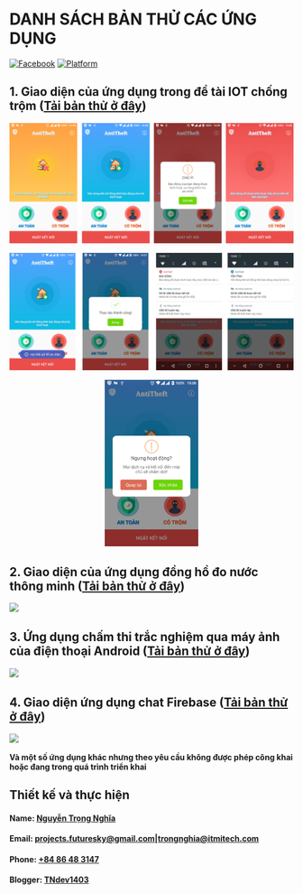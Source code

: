# DANH SÁCH BẢN THỬ CÁC ỨNG DỤNG
[![Facebook](https://img.shields.io/badge/Facebook-tx.trongnghia98-blue.svg)](https://www.facebook.com/tx.trongnghia98)
[![Platform](https://img.shields.io/badge/platform-android-green.svg)](http://developer.android.com/index.html)

## 1. Giao diện của ứng dụng trong đề tài IOT chống trộm ([Tải bản thử ở đây](http://https://github.com/futureskyprojects/AntiTheftDesign/blob/master/Demo/Antitheft.apk))


![](https://raw.githubusercontent.com/futureskyprojects/AntiTheftDesign/master/Demo/Screenshots/ListActivityDemo.png)

![](https://github.com/futureskyprojects/AntiTheftDesign/raw/master/Demo/Screenshots/ListNotify.png)

<center>
	<img src="https://github.com/futureskyprojects/AntiTheftDesign/raw/master/Demo/Screenshots/exit.jpg" width="33%">
</center>

## 2. Giao diện của ứng dụng đồng hồ đo nước thông minh ([Tải bản thử ở đây](https://github.com/futureskyprojects/WatermeterApplication/raw/master/SmartWaterMeter-Beta.apk "Tải bản thử ở đây"))

![](https://raw.githubusercontent.com/futureskyprojects/WatermeterApplication/master/SmartWaterMeter.png)

## 3. Ứng dụng chấm thi trắc nghiệm qua máy ảnh của điện thoại Android ([Tải bản thử ở đây](https://github.com/futureskyprojects/TestScanner/raw/master/TestScanner.apk))

![](https://raw.githubusercontent.com/futureskyprojects/TestScanner/master/chamthi1.png)

## 4. Giao diện ứng dụng chat Firebase ([Tải bản thử ở đây](https://github.com/futureskyprojects/XChat/raw/master/Screenshots/ChatApp.apk))

![](https://raw.githubusercontent.com/futureskyprojects/XChat/master/Screenshots/Demotheme.png)

**Và một số ứng dụng khác nhưng theo yêu cầu không được phép công khai hoặc đang trong quá trình triển khai**


## Thiết kế và thực hiện
#### Name: [Nguyễn Trọng Nghĩa](https://www.facebook.com/tx.trongnghia98)
#### Email: [projects.futuresky@gmail.com](mailto:projects.futuresky@gmail.com)|[trongnghia@itmitech.com](mailto:trongnghia@itmitech.com)
#### Phone: [+84 86 48 3147](tel:0886483147)
#### Blogger: [TNdev1403](https://tndev1403.blogspot.com)
